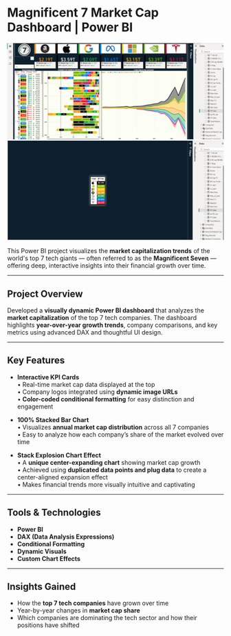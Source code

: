 #  Magnificent 7 Market Cap Dashboard | Power BI 

![Magnificent-7-Market-Cap-Dashboard](Mag_7_Dashboard.jpg)
![Magnificent-7-Market-Cap-Dashboard](Mag7_tooltip.jpg)

This Power BI project visualizes the **market capitalization trends** of the world's top 7 tech giants — often referred to as the **Magnificent Seven** — offering deep, interactive insights into their financial growth over time.

---

##  Project Overview

Developed a **visually dynamic Power BI dashboard** that analyzes the **market capitalization** of the top 7 tech companies. The dashboard highlights **year-over-year growth trends**, company comparisons, and key metrics using advanced DAX and thoughtful UI design.

---

## Key Features

- **Interactive KPI Cards**  
  • Real-time market cap data displayed at the top  
  • Company logos integrated using **dynamic image URLs**  
  • **Color-coded conditional formatting** for easy distinction and engagement

- **100% Stacked Bar Chart**  
  • Visualizes **annual market cap distribution** across all 7 companies  
  • Easy to analyze how each company’s share of the market evolved over time

- **Stack Explosion Chart Effect**  
  • A **unique center-expanding chart** showing market cap growth  
  • Achieved using **duplicated data points and plug data** to create a center-aligned expansion effect  
  • Makes financial trends more visually intuitive and captivating

---

##  Tools & Technologies

- **Power BI**
- **DAX (Data Analysis Expressions)**
- **Conditional Formatting**
- **Dynamic Visuals**
- **Custom Chart Effects**

---

##  Insights Gained

- How the **top 7 tech companies** have grown over time
- Year-by-year changes in **market cap share**
- Which companies are dominating the tech sector and how their positions have shifted
